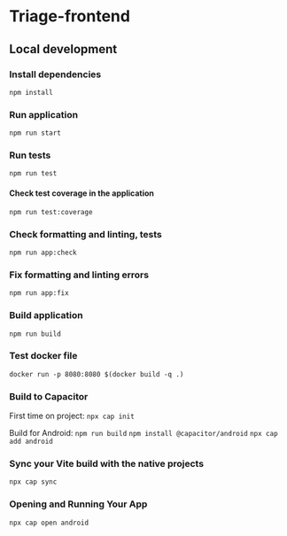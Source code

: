 # Triage-frontend

## Local development

### Install dependencies
`npm install`

### Run application
`npm run start`

### Run tests
`npm run test`

#### Check test coverage in the application
`npm run test:coverage`

### Check formatting and linting, tests
`npm run app:check`

### Fix formatting and linting errors
`npm run app:fix`

### Build application
`npm run build`

### Test docker file
`docker run -p 8080:8080 $(docker build -q .)`


### Build to Capacitor
First time on project:
`npx cap init`

Build for Android:
`npm run build`
`npm install @capacitor/android`
`npx cap add android`

### Sync your Vite build with the native projects
`npx cap sync`

### Opening and Running Your App
`npx cap open android`
